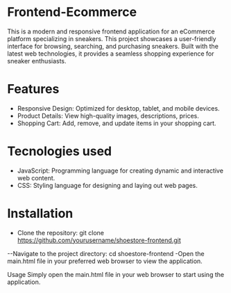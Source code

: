 # Frontend-Ecommerce
This is a modern and responsive frontend application for an eCommerce platform specializing in sneakers. This project showcases a user-friendly interface for browsing, searching, and purchasing sneakers. Built with the latest web technologies, it provides a seamless shopping experience for sneaker enthusiasts.

# Features

   * Responsive Design: Optimized for desktop, tablet, and mobile devices.
   * Product Details: View high-quality images, descriptions, prices.
   * Shopping Cart: Add, remove, and update items in your shopping cart.

# Tecnologies used
   * JavaScript: Programming language for creating dynamic and interactive web content.
   * CSS: Styling language for designing and laying out web pages.

# Installation

   * Clone the repository:
git clone https://github.com/yourusername/shoestore-frontend.git

--Navigate to the project directory:
    cd shoestore-frontend
    -Open the main.html file in your preferred web browser to view the application.

Usage
Simply open the main.html file in your web browser to start using the application.
